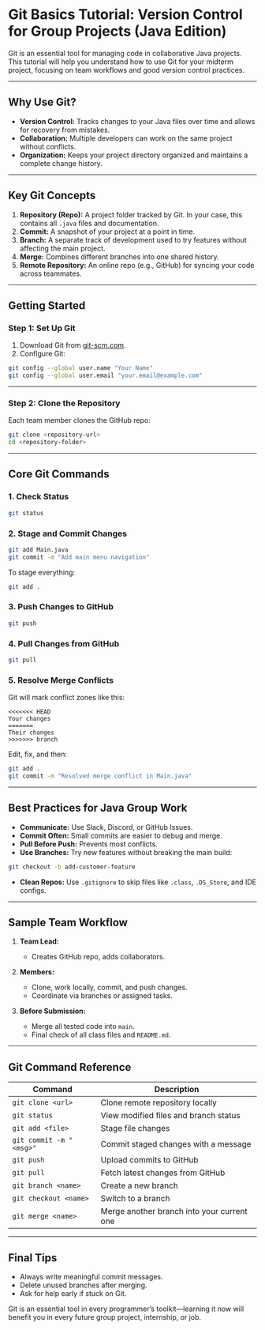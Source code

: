 # Git Basics Tutorial: Version Control for Group Projects (Java Edition)

Git is an essential tool for managing code in collaborative Java projects. This tutorial will help you understand how to use Git for your midterm project, focusing on team workflows and good version control practices.

---

## Why Use Git?

- **Version Control:** Tracks changes to your Java files over time and allows for recovery from mistakes.
- **Collaboration:** Multiple developers can work on the same project without conflicts.
- **Organization:** Keeps your project directory organized and maintains a complete change history.

---

## Key Git Concepts

1. **Repository (Repo):** A project folder tracked by Git. In your case, this contains all `.java` files and documentation.
2. **Commit:** A snapshot of your project at a point in time.
3. **Branch:** A separate track of development used to try features without affecting the main project.
4. **Merge:** Combines different branches into one shared history.
5. **Remote Repository:** An online repo (e.g., GitHub) for syncing your code across teammates.

---

## Getting Started

### Step 1: Set Up Git

1. Download Git from [git-scm.com](https://git-scm.com/).
2. Configure Git:
```bash
git config --global user.name "Your Name"
git config --global user.email "your.email@example.com"
```

---

### Step 2: Clone the Repository

Each team member clones the GitHub repo:
```bash
git clone <repository-url>
cd <repository-folder>
```

---

## Core Git Commands

### 1. Check Status
```bash
git status
```

### 2. Stage and Commit Changes
```bash
git add Main.java
git commit -m "Add main menu navigation"
```

To stage everything:
```bash
git add .
```

### 3. Push Changes to GitHub
```bash
git push
```

### 4. Pull Changes from GitHub
```bash
git pull
```

### 5. Resolve Merge Conflicts
Git will mark conflict zones like this:
```
<<<<<<< HEAD
Your changes
=======
Their changes
>>>>>>> branch
```
Edit, fix, and then:
```bash
git add .
git commit -m "Resolved merge conflict in Main.java"
```

---

## Best Practices for Java Group Work

- **Communicate:** Use Slack, Discord, or GitHub Issues.
- **Commit Often:** Small commits are easier to debug and merge.
- **Pull Before Push:** Prevents most conflicts.
- **Use Branches:** Try new features without breaking the main build:
```bash
git checkout -b add-customer-feature
```
- **Clean Repos:** Use `.gitignore` to skip files like `.class`, `.DS_Store`, and IDE configs.

---

## Sample Team Workflow

1. **Team Lead:**
   - Creates GitHub repo, adds collaborators.

2. **Members:**
   - Clone, work locally, commit, and push changes.
   - Coordinate via branches or assigned tasks.

3. **Before Submission:**
   - Merge all tested code into `main`.
   - Final check of all class files and `README.md`.

---

## Git Command Reference

| Command                    | Description                               |
|----------------------------|-------------------------------------------|
| `git clone <url>`          | Clone remote repository locally           |
| `git status`               | View modified files and branch status     |
| `git add <file>`           | Stage file changes                        |
| `git commit -m "<msg>"`    | Commit staged changes with a message      |
| `git push`                 | Upload commits to GitHub                  |
| `git pull`                 | Fetch latest changes from GitHub          |
| `git branch <name>`        | Create a new branch                       |
| `git checkout <name>`      | Switch to a branch                        |
| `git merge <name>`         | Merge another branch into your current one|

---

## Final Tips

- Always write meaningful commit messages.
- Delete unused branches after merging.
- Ask for help early if stuck on Git.

Git is an essential tool in every programmer’s toolkit—learning it now will benefit you in every future group project, internship, or job.